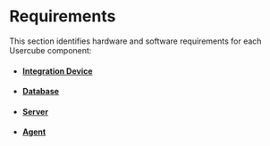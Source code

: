 # Requirements

This section identifies hardware and software requirements for each Usercube component:

- #### [Integration Device](/docs/identitymanager/6.1/identitymanager/installation-guide/requirements/device-requirements/index.md)
- #### [Database](/docs/identitymanager/6.1/identitymanager/installation-guide/requirements/database-requirements/index.md)
- #### [Server](/docs/identitymanager/6.1/identitymanager/installation-guide/requirements/server-requirements/index.md)
- #### [Agent](/docs/identitymanager/6.1/identitymanager/installation-guide/requirements/agent-requirements/index.md)
